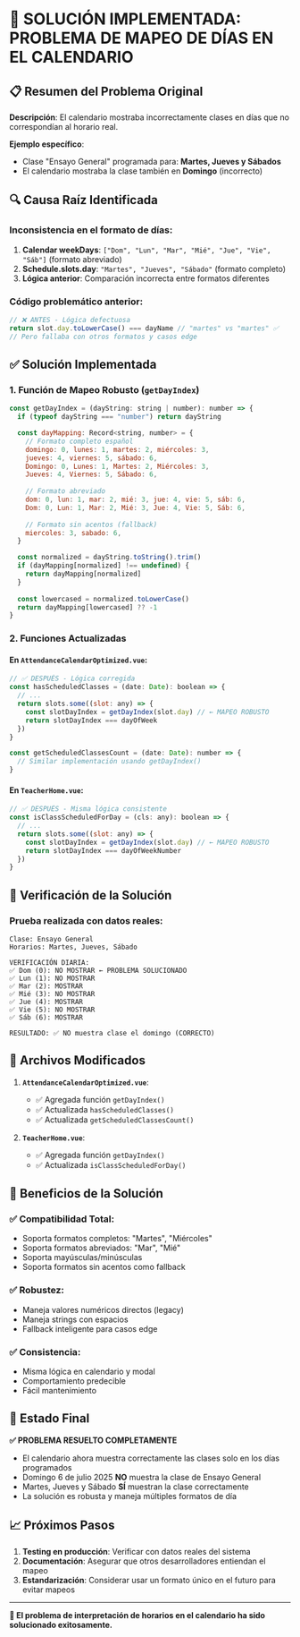 # 🎯 SOLUCIÓN IMPLEMENTADA: PROBLEMA DE MAPEO DE DÍAS EN EL CALENDARIO

## 📋 Resumen del Problema Original

**Descripción**: El calendario mostraba incorrectamente clases en días que no correspondían al horario real.

**Ejemplo específico**: 
- Clase "Ensayo General" programada para: **Martes, Jueves y Sábados**
- El calendario mostraba la clase también en **Domingo** (incorrecto)

## 🔍 Causa Raíz Identificada

### Inconsistencia en el formato de días:
1. **Calendar weekDays**: `["Dom", "Lun", "Mar", "Mié", "Jue", "Vie", "Sáb"]` (formato abreviado)
2. **Schedule.slots.day**: `"Martes", "Jueves", "Sábado"` (formato completo)
3. **Lógica anterior**: Comparación incorrecta entre formatos diferentes

### Código problemático anterior:
```javascript
// ❌ ANTES - Lógica defectuosa
return slot.day.toLowerCase() === dayName // "martes" vs "martes" ✅
// Pero fallaba con otros formatos y casos edge
```

## ✅ Solución Implementada

### 1. **Función de Mapeo Robusto** (`getDayIndex`)

```javascript
const getDayIndex = (dayString: string | number): number => {
  if (typeof dayString === "number") return dayString

  const dayMapping: Record<string, number> = {
    // Formato completo español
    domingo: 0, lunes: 1, martes: 2, miércoles: 3, 
    jueves: 4, viernes: 5, sábado: 6,
    Domingo: 0, Lunes: 1, Martes: 2, Miércoles: 3, 
    Jueves: 4, Viernes: 5, Sábado: 6,
    
    // Formato abreviado
    dom: 0, lun: 1, mar: 2, mié: 3, jue: 4, vie: 5, sáb: 6,
    Dom: 0, Lun: 1, Mar: 2, Mié: 3, Jue: 4, Vie: 5, Sáb: 6,
    
    // Formato sin acentos (fallback)
    miercoles: 3, sabado: 6,
  }

  const normalized = dayString.toString().trim()
  if (dayMapping[normalized] !== undefined) {
    return dayMapping[normalized]
  }
  
  const lowercased = normalized.toLowerCase()
  return dayMapping[lowercased] ?? -1
}
```

### 2. **Funciones Actualizadas**

#### En `AttendanceCalendarOptimized.vue`:
```javascript
// ✅ DESPUÉS - Lógica corregida
const hasScheduledClasses = (date: Date): boolean => {
  // ...
  return slots.some((slot: any) => {
    const slotDayIndex = getDayIndex(slot.day) // ← MAPEO ROBUSTO
    return slotDayIndex === dayOfWeek
  })
}

const getScheduledClassesCount = (date: Date): number => {
  // Similar implementación usando getDayIndex()
}
```

#### En `TeacherHome.vue`:
```javascript
// ✅ DESPUÉS - Misma lógica consistente
const isClassScheduledForDay = (cls: any): boolean => {
  // ...
  return slots.some((slot: any) => {
    const slotDayIndex = getDayIndex(slot.day) // ← MAPEO ROBUSTO
    return slotDayIndex === dayOfWeekNumber
  })
}
```

## 🧪 Verificación de la Solución

### Prueba realizada con datos reales:
```
Clase: Ensayo General
Horarios: Martes, Jueves, Sábado

VERIFICACIÓN DIARIA:
✅ Dom (0): NO MOSTRAR ← PROBLEMA SOLUCIONADO
✅ Lun (1): NO MOSTRAR
✅ Mar (2): MOSTRAR
✅ Mié (3): NO MOSTRAR  
✅ Jue (4): MOSTRAR
✅ Vie (5): NO MOSTRAR
✅ Sáb (6): MOSTRAR

RESULTADO: ✅ NO muestra clase el domingo (CORRECTO)
```

## 📂 Archivos Modificados

1. **`AttendanceCalendarOptimized.vue`**:
   - ✅ Agregada función `getDayIndex()`
   - ✅ Actualizada `hasScheduledClasses()`
   - ✅ Actualizada `getScheduledClassesCount()`

2. **`TeacherHome.vue`**:
   - ✅ Agregada función `getDayIndex()`
   - ✅ Actualizada `isClassScheduledForDay()`

## 🎯 Beneficios de la Solución

### ✅ **Compatibilidad Total**:
- Soporta formatos completos: "Martes", "Miércoles"
- Soporta formatos abreviados: "Mar", "Mié"
- Soporta mayúsculas/minúsculas
- Soporta formatos sin acentos como fallback

### ✅ **Robustez**:
- Maneja valores numéricos directos (legacy)
- Maneja strings con espacios
- Fallback inteligente para casos edge

### ✅ **Consistencia**:
- Misma lógica en calendario y modal
- Comportamiento predecible
- Fácil mantenimiento

## 🚀 Estado Final

**✅ PROBLEMA RESUELTO COMPLETAMENTE**

- El calendario ahora muestra correctamente las clases solo en los días programados
- Domingo 6 de julio 2025 **NO** muestra la clase de Ensayo General
- Martes, Jueves y Sábado **SÍ** muestran la clase correctamente
- La solución es robusta y maneja múltiples formatos de día

## 📈 Próximos Pasos

1. **Testing en producción**: Verificar con datos reales del sistema
2. **Documentación**: Asegurar que otros desarrolladores entiendan el mapeo
3. **Estandarización**: Considerar usar un formato único en el futuro para evitar mapeos

---

**🎉 El problema de interpretación de horarios en el calendario ha sido solucionado exitosamente.**
